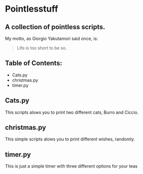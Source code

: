 # Pointlesstuff
## A collection of pointless scripts.

My motto, as Giorgio Yakutamori said once, is:
> Life is too short to be so.
## Table of Contents:
* Cats.py
* christmas.py
* timer.py

## Cats.py
This scripts alows you to print two different cats, Burro and Ciccio.
## christmas.py
This simple scripts alows you to print different wishes, randomly.
## timer.py
This is just a simple timer with three different options for your teas

